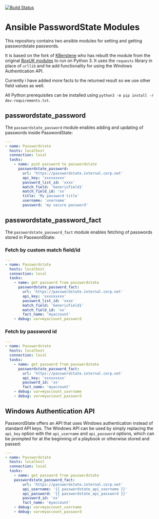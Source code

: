 [![Build Status](https://github.com/eizedev/ansible-passwordstate-modules/actions/workflows/build.yml/badge.svg)](https://github.com/eizedev/ansible-passwordstate-modules/actions/workflows/build.yml)

# Ansible PasswordState Modules

This repository contains two ansible modules for
setting and getting passwordstate passwords.

It is based on the fork of [KBerstene](https://github.com/KBerstene/ansible-passwordstate-modules) who has rebuilt the module from the original [BoxUK modules](https://github.com/boxuk/ansible-boxuk-modules-passwordstate)
to run on Python 3. It uses the `requests` library in place of `urllib` and he add functionality for using the Windows Authentication API.

Currently i have added more facts to the returned result so we use other field values as well.

All Python prerequisites can be installed using `python3 -m pip install -r dev-requirements.txt`.

## passwordstate_password

The `passwordstate_password` module enables adding and updating of passwords inside PasswordState:

```yml
---
- name: Passwordstate
  hosts: localhost
  connection: local
  tasks:
    - name: push password to passwordstate
      passwordstate_password:
        url: 'https://passwordstate.internal.corp.net'
        api_key: 'xxxxxxxxx'
        password_list_id: 'xxxx'
        match_field: 'GenericField1'
        match_field_id: 'xx'
        title: 'My password title'
        username: 'username'
        password: 'my secure password'
```

## passwordstate_password_fact

The `passwordstate_password_fact` module enables fetching of passwords stored in PasswordState:

### Fetch by custom match field/id

```yml
---
- name: Passwordstate
  hosts: localhost
  connection: local
  tasks:
    - name: get password from passwordstate
      passwordstate_password_fact:
        url: 'https://passwordstate.internal.corp.net'
        api_key: 'xxxxxxxxx'
        password_list_id: 'xxxx'
        match_field: 'GenericField1'
        match_field_id: 'xx'
        fact_name: 'myaccount'
    - debug: var=myaccount_password
```

### Fetch by password id

```yml
---
- name: Passwordstate
  hosts: localhost
  connection: local
  tasks:
    - name: get password from passwordstate
      passwordstate_password_fact:
        url: 'https://passwordstate.internal.corp.net'
        api_key: 'xxxxxxxxx'
        password_id: 'xx'
        fact_name: 'myaccount'
    - debug: var=myaccount_username
    - debug: var=myaccount_password
```

## Windows Authentication API

PasswordState offers an API that uses Windows authentication instead of standard API keys.  The Windows API can be used by simply replacing the `api_key` option with the `api_username` and `api_password` options, which can be prompted for at the beginning of a playbook or otherwise stored and passed:

```yml
---
- name: Passwordstate
  hosts: localhost
  connection: local
  tasks:
    - name: get password from passwordstate
    passwordstate_password_fact:
        url: 'https://passwordstate.internal.corp.net'
        api_username: '{{ passwordstate_api_username }}'
        api_password: '{{ passwordstate_api_password }}'
        password_id: 'xx'
        fact_name: 'myaccount'
    - debug: var=myaccount_username
    - debug: var=myaccount_password
```
